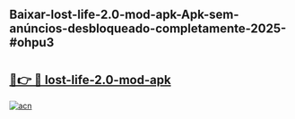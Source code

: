 ## Baixar-lost-life-2.0-mod-apk-Apk-sem-anúncios-desbloqueado-completamente-2025-#ohpu3

# <h2><a href="https://ainizakaria.my?title=lost-life-2.0-mod-apk&ref=22M">🔗👉 🔴 lost-life-2.0-mod-apk</a></h2>

[![acn](https://github.com/user-attachments/assets/0f9c940e-d8b0-45ae-aac7-cd30a18b3e1c)](https://ainizakaria.my?title=lost-life-2.0-mod-apk&ref=22M)

